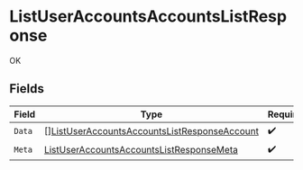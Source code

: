 # ListUserAccountsAccountsListResponse

OK


## Fields

| Field                                                                                                                   | Type                                                                                                                    | Required                                                                                                                | Description                                                                                                             |
| ----------------------------------------------------------------------------------------------------------------------- | ----------------------------------------------------------------------------------------------------------------------- | ----------------------------------------------------------------------------------------------------------------------- | ----------------------------------------------------------------------------------------------------------------------- |
| `Data`                                                                                                                  | [][ListUserAccountsAccountsListResponseAccount](../../models/operations/listuseraccountsaccountslistresponseaccount.md) | :heavy_check_mark:                                                                                                      | N/A                                                                                                                     |
| `Meta`                                                                                                                  | [ListUserAccountsAccountsListResponseMeta](../../models/operations/listuseraccountsaccountslistresponsemeta.md)         | :heavy_check_mark:                                                                                                      | N/A                                                                                                                     |